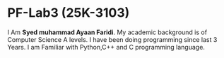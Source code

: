 # PF-Lab3 (25K-3103)
I Am **Syed muhammad Ayaan Faridi**\.
My academic background is of Computer Science A levels. 
I have been doing programming since last 3 Years.
I am Familiar with Python,C++ and C programming language.
